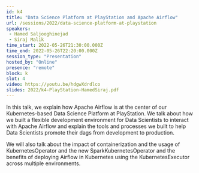 ```yaml
---
id: k4
title: "Data Science Platform at PlayStation and Apache Airflow"
url: /sessions/2022/data-science-platform-at-playstation
speakers:
 - Hamed Saljooghinejad
 - Siraj Malik
time_start: 2022-05-26T21:30:00.000Z
time_end: 2022-05-26T22:20:00.000Z
session_type: "Presentation"
hosted_by: "Online"
presence: "remote"
block: k
slot: 4
video: https://youtu.be/hdgwXdrdlco
slides: 2022/k4-PlayStation-HamedSiraj.pdf
---
```


In this talk, we explain how Apache Airflow is at the center of our Kubernetes-based Data Science Platform at PlayStation. We talk about how we built a flexible development environment for Data Scientists to interact with Apache Airflow and explain the tools and processes we built to help Data Scientists promote their dags from development to production. 
 
We will also talk about the impact of containerization and the usage of KubernetesOperator and the new SparkKubernetesOperator and the benefits of deploying Airflow in Kubernetes using the KubernetesExecutor across multiple environments.